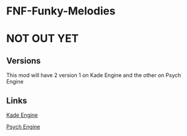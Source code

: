 # FNF-Funky-Melodies

# **NOT OUT YET**

## Versions

This mod will have 2 version 1 on Kade Engine and the other on Psych Engine

## Links

[Kade Engine](https://github.com/FuroYT/FNF-Funky-Melodies/tree/Kade-Engine)

[Psych Engine](https://github.com/FuroYT/FNF-Funky-Melodies/tree/Psych-Engine)
